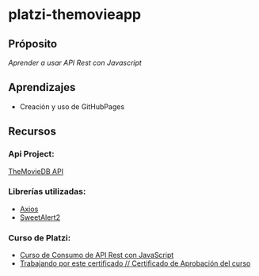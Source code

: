 # platzi-themovieapp

## Próposito
_Aprender a usar API Rest con Javascript_

## Aprendizajes 
* Creación y uso de GitHubPages

## Recursos

### Api Project: 
[TheMovieDB API](https://developers.themoviedb.org/3/getting-started/introduction)

### Librerías utilizadas: 
* [Axios](https://axios-http.com/docs/)
* [SweetAlert2](https://sweetalert2.github.io/)

### Curso de Platzi: 
* [Curso de Consumo de API Rest con JavaScript](https://platzi.com/cursos/api-practico/)
* [Trabajando por este certificado // Certificado de Aprobación del curso]()

